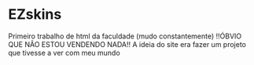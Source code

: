 # EZskins
Primeiro trabalho de html da faculdade (mudo constantemente)
!!ÓBVIO QUE NÃO ESTOU VENDENDO NADA!!
A ideia do site era fazer um projeto que tivesse a ver com meu mundo
